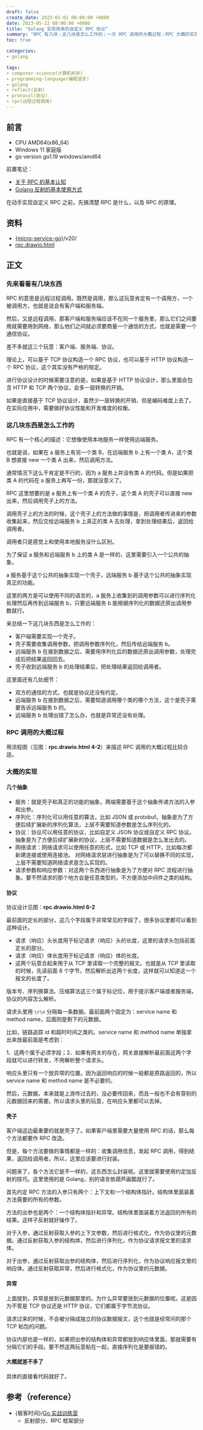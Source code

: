 ```yaml
---
draft: false
create_date: 2023-01-01 08:00:00 +0800
date: 2023-05-22 08:00:00 +0800
title: "Golang 实现简单的自定义 RPC 协议"
summary: "RPC 有几块；这几块是怎么工作的；一次 RPC 调用的大概过程；RPC 大概的实现思路；"
toc: true

categories:
- golang

tags:
- computer-science(计算机科学)
- programming-language(编程语言)
- golang
- reflect(反射)
- protocol(协议)
- rpc(远程过程调用)
---
```

## 前言

- CPU AMD64(x86_64)
- Windows 11 家庭版
- go version go1.19 windows/amd64

前置笔记：

- [关于 RPC 的基本认知](/计算机/protocol/rpc)
- [Golang 反射的基本使用方式](/计算机/programming-language/golang/reflect)

在动手实现自定义 RPC 之前，先搞清楚 RPC 是什么，以及 RPC 的原理。

## 资料

- [{micro-service-go}](https://github.com/KelipuTe/micro-service-go)/v20/
- <a href="/drawio/computer-science/protocol/rpc.drawio.html">rpc.drawio.html</a>

## 正文

### 先来看看有几块东西

RPC 的意思是远程过程调用。既然是调用，那么这玩意肯定有一个调用方，一个被调用方，也就是说会有客户端和服务端。

然后，又是远程调用，那客户端和服务端应该不在同一个服务里，那么它们之间要用就需要用到网络，那么他们之间就必须要商量一个通信的方式，也就是需要一个通信协议。

差不多就这三个玩意：客户端、服务端、协议。

理论上，可以基于 TCP 协议构造一个 RPC 协议，也可以基于 HTTP 协议构造一个 RPC 协议，这个其实没有严格的规定。

进行协议设计的时候需要注意的是。如果是基于 HTTP 协议设计，那么里面会包含 HTTP 和 TCP 两个协议，会多一层转换的开销。

如果是直接基于 TCP 协议设计，虽然少一层转换的开销，但是编码难度上去了。在实际应用中，需要做好协议性能和开发难度的权衡。

### 这几块东西是怎么工作的

RPC 有一个核心的描述：它想像使用本地服务一样使用远端服务。

也就是说，如果在 a 服务上有另一个类 B，在远端服务 b 上有一个类 A，这个类 B 想直接 new 一个类 A 出来，然后调用方法。

通常情况下这么干肯定是不行的，因为 a 服务上并没有类 A 的代码。但是如果把类 A 的代码在 a 服务上再写一份，那就没意义了。

RPC 这里想要的是 a 服务上有一个类 A 的壳子，这个类 A 的壳子可以直接 new 出来，然后调用壳子上的方法。

调用壳子上的方法的时候，这个壳子上的方法做的事情是，把调用者传进来的参数收集起来，然后交给远端服务 b 上真正的类 A 去处理，拿到处理结果后，返回给调用者。

调用者只是感觉上和使用本地服务没什么区别。

为了保证 a 服务和远端服务 b 上的类 A 是一样的，这里需要引入一个公共的抽象。

a 服务基于这个公共的抽象实现一个壳子，远端服务 b 基于这个公共的抽象实现真正的功能。

这里的两方是可以使用不同的语言的，a 服务上收集到的调用参数可以进行序列化处理然后再传到远端服务 b，只要远端服务 b 能根据序列化的数据还原出调用参数就行。

来总结一下这几块东西是怎么工作的：

- 客户端需要实现一个壳子。
- 壳子需要收集调用参数，把调用参数序列化，然后传给远端服务 b。
- 远端服务 b 在接到数据之后，需要用序列化后的数据还原出调用参数，处理完成后把结果返回回去。
- 壳子收到远端服务 b 的处理结果后，把处理结果返回给调用者。

这里面还有几处细节：

- 双方的通信的方式，也就是协议还没有约定。
- 远端服务 b 在接到数据之后，需要知道调用哪个类的哪个方法，这个是壳子需要告诉远端服务 b 的。
- 远端服务 b 处理出错了怎么办，也就是异常还没有处理。

### RPC 调用的大概过程

用流程图（见图：**rpc.drawio.html 4-2**）来描述 RPC 调用的大概过程比较合适。

### 大概的实现

#### 几个抽象

- 服务：就是壳子和真正的功能的抽象，两端需要基于这个抽象传递方法的入参和出参。
- 序列化：序列化可以用任意的算法，比如 JSON 或 protobuf。抽象是为了方便后续扩展新的序列化算法，上层不需要知道参数是怎么序列化的。
- 协议：协议可以用任意的协议，比如自定义 JSON 协议或自定义 RPC 协议。抽象是为了方便后续扩展新的协议，上层不需要知道数据是怎么发出去的。
- 网络请求：网络请求可以使用任意的形式，比如 TCP 或 HTTP，比如每次都新建连接或使用连接池。
  对网络请求层进行抽象是为了可以替换不同的实现，上层不需要知道网络请求是怎么实现的。
- 请求参数和响应参数：对这两个东西进行抽象是为了方便对 RPC 流程进行抽象。要不然请求的那个地方会是任意类型的，不方便添加中间件之类的结构。

#### 协议

协议设计见图：**rpc.drawio.html 6-2**

最前面的定长的部分，这几个字段属于非常常见的字段了，很多协议里都可以看到这种设计。

- 请求（响应）头长度用于标记请求（响应）头的长度，这里的请求头包括前面定长的部分。
- 请求（响应）体长度用于标记请求（响应）体的长度。
- 这两个玩意合起来用于从 TCP 里读取一个完整的报文。也就是从 TCP 里读取的时候，先读前面 8 个字节，然后解析出这两个长度，这样就可以知道这一个报文的长度了。

版本号、序列换算法、压缩算法这三个属于标记位，用于提示客户端或者服务端，协议的内容怎么解析。

请求头里用 `\r\n` 分隔每一条数据。最前面两个固定为：service name 和 method name，后面则是剩下的元数据。

比如，链路追踪 id 和超时时间之类的。service name 和 method name 单独拿出来放最前面是考虑到：

1、这两个属于必须字段；2、如果有网关的存在，网关直接解析最前面这两个字段就可以进行转发，不用解析整个请求头。

响应头里只有一个放异常的位置。因为返回响应的时候一般都是原路返回的，所以 service name 和 method name 是不必要的。

然后，元数据，本来就是上游传过去的，没必要传回来，而且一般也不会有穿别的元数据回来的需要。所以请求头里的玩意，在响应头里都可以去掉。

#### 壳子

客户端这边最重要的就是壳子了。如果客户端里需要大量使用 RPC 的话，那么每个方法都要作 RPC 改造。

但是，每个方法要做的事情都是一样的：收集调用信息，发起 RPC 调用，得到结果，返回给调用者。所以，这里应该要进行封装。

问题来了，各个方法它是不一样的，这东西怎么封装呢。这里就需要使用约定加反射的技巧。这里使用的是 Golang，别的语言依葫芦画瓢就行了。

首先约定 RPC 方法的入参只有两个：上下文和一个结构体指针。结构体里面装着方法需要的所有的参数。

方法的出参也是两个：一个结构体指针和异常。结构体里面装着方法返回的所有的结果。这样子反射就好操作了。

对于入参，通过反射获取入参的上下文参数，然后进行格式化，作为协议里的元数据。通过反射获取入参的结构体，然后进行序列化，作为协议请求报文里的请求体。

对于出参，通过反射获取出参的结构体，然后进行序列化，作为协议响应报文里的响应体。通过反射获取异常，然后进行格式化，作为协议里的元数据。

#### 异常

上面提到，异常是放到元数据那里的。为什么异常要放到元数据的位置呢。这是因为不管是 TCP 协议还是 HTTP 协议，它们都属于字节流协议。

请求过来的时候，不会被分隔成独立的协议数据报文，这个也就是经常问的那个 TCP 粘包的问题。

协议内部也是一样的，如果把出参的结构体和异常都放到响应体里面，那就需要有分隔它们的手段。要不然这两玩意粘在一起，直接序列化是要报错的。

#### 大概就差不多了

具体的直接看代码就好了。

## 参考（reference）

- {极客时间}/[Go 实战训练营](https://u.geekbang.org/subject/go2nd)
  - 反射部分、RPC 框架部分
